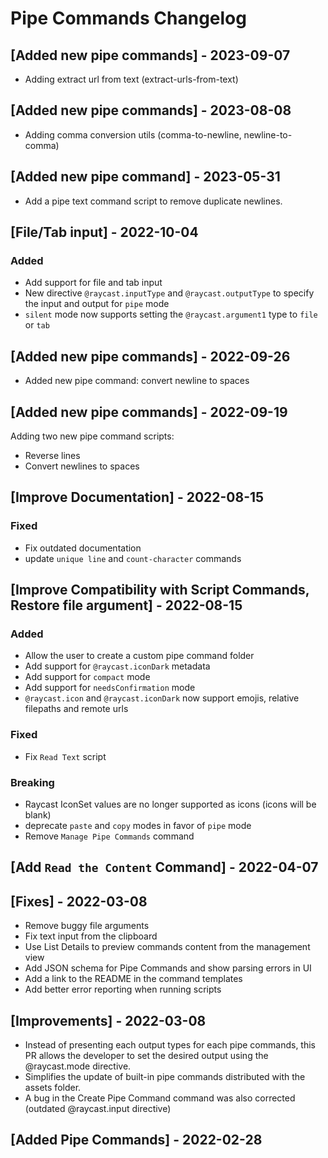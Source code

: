 # Pipe Commands Changelog

## [Added new pipe commands] - 2023-09-07

- Adding extract url from text (extract-urls-from-text)

## [Added new pipe commands] - 2023-08-08

- Adding comma conversion utils (comma-to-newline, newline-to-comma)

## [Added new pipe command] - 2023-05-31

- Add a pipe text command script to remove duplicate newlines.

## [File/Tab input] - 2022-10-04

### Added

- Add support for file and tab input
- New directive `@raycast.inputType` and `@raycast.outputType` to specify the input and output for `pipe` mode
- `silent` mode now supports setting the `@raycast.argument1` type to `file` or `tab`

## [Added new pipe commands] - 2022-09-26

- Added new pipe command: convert newline to spaces

## [Added new pipe commands] - 2022-09-19

Adding two new pipe command scripts:

- Reverse lines
- Convert newlines to spaces

## [Improve Documentation] - 2022-08-15

### Fixed

- Fix outdated documentation
- update `unique line` and `count-character` commands

## [Improve Compatibility with Script Commands, Restore file argument] - 2022-08-15

### Added

- Allow the user to create a custom pipe command folder
- Add support for `@raycast.iconDark` metadata
- Add support for `compact` mode
- Add support for `needsConfirmation` mode
- `@raycast.icon` and `@raycast.iconDark` now support emojis, relative filepaths and remote urls

### Fixed

- Fix `Read Text` script

### Breaking

- Raycast IconSet values are no longer supported as icons (icons will be blank)
- deprecate `paste` and `copy` modes in favor of `pipe` mode
- Remove `Manage Pipe Commands` command

## [Add `Read the Content` Command] - 2022-04-07

## [Fixes] - 2022-03-08

- Remove buggy file arguments
- Fix text input from the clipboard
- Use List Details to preview commands content from the management view
- Add JSON schema for Pipe Commands and show parsing errors in UI
- Add a link to the README in the command templates
- Add better error reporting when running scripts

## [Improvements] - 2022-03-08

- Instead of presenting each output types for each pipe commands, this PR allows the developer to set the desired output using the @raycast.mode directive.
- Simplifies the update of built-in pipe commands distributed with the assets folder.
- A bug in the Create Pipe Command command was also corrected (outdated @raycast.input directive)

## [Added Pipe Commands] - 2022-02-28
